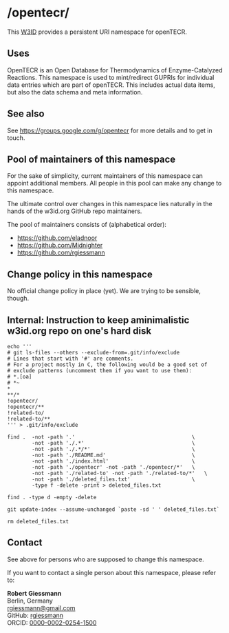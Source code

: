 # /opentecr/
This [W3ID](https://w3id.org) provides a persistent URI namespace for openTECR.

## Uses
OpenTECR is an Open Database for Thermodynamics of Enzyme-Catalyzed Reactions. This namespace is used to mint/redirect GUPRIs for individual data entries which are part of openTECR. This includes actual data items, but also the data schema and meta information.


## See also
See <https://groups.google.com/g/opentecr> for more details and to get in touch.


## Pool of maintainers of this namespace
For the sake of simplicity, current maintainers of this namespace can appoint additional members. All people in this pool can make any change to this namespace.

The ultimate control over changes in this namespace lies naturally in the hands of the w3id.org GitHub repo maintainers.

The pool of maintainers consists of (alphabetical order):

* https://github.com/eladnoor
* https://github.com/Midnighter
* https://github.com/rgiessmann


## Change policy in this namespace
No official change policy in place (yet). We are trying to be sensible, though.


## Internal: Instruction to keep aminimalistic w3id.org repo on one's hard disk
```
echo '''
# git ls-files --others --exclude-from=.git/info/exclude
# Lines that start with '#' are comments.
# For a project mostly in C, the following would be a good set of
# exclude patterns (uncomment them if you want to use them):
# *.[oa]
# *~
*
**/*
!opentecr/
!opentecr/**
!related-to/
!related-to/**
''' > .git/info/exclude

find .  -not -path '.'                                      \
        -not -path './.*'                                   \
        -not -path './.*/*'                                 \
        -not -path './README.md'                            \
        -not -path './index.html'                           \
        -not -path './opentecr' -not -path './opentecr/*'   \
        -not -path './related-to' -not -path './related-to/*'   \
        -not -path './deleted_files.txt'                    \
        -type f -delete -print > deleted_files.txt

find . -type d -empty -delete

git update-index --assume-unchanged `paste -sd ' ' deleted_files.txt`

rm deleted_files.txt
```


## Contact
See above for persons who are supposed to change this namespace.

If you want to contact a single person about this namespace, please refer to:

**Robert Giessmann**  \
Berlin, Germany  \
<rgiessmann@gmail.com>  \
GitHub: [rgiessmann](https://github.com/rgiessmann)  \
ORCID: [0000-0002-0254-1500](https://orcid.org/0000-0002-0254-1500)
